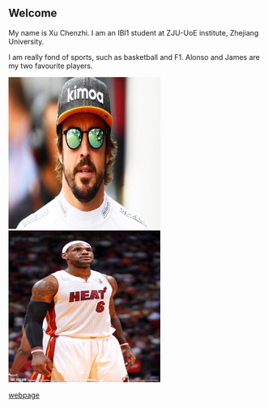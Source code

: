 ## Welcome 

My name is Xu Chenzhi. 
I am an IBI1 student at ZJU-UoE institute, Zhejiang University.

I am really fond of sports, such as basketball and F1.
Alonso and James are my two favourite players.

<img src="https://github.com/oneoutofseven/oneoutofseven.github.io/blob/main/R.jpg?raw=true" alt="Alt文本" width="300" height="300">
<img src="https://github.com/oneoutofseven/oneoutofseven.github.io/blob/main/R2.jpg?raw=true" alt="Alt文本" width="300" height="300">

[webpage](https://c.zju.edu.cn/) 
